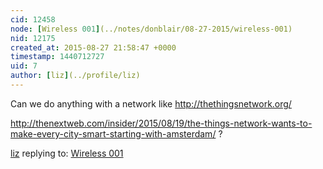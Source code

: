 ```yaml
---
cid: 12458
node: [Wireless 001](../notes/donblair/08-27-2015/wireless-001)
nid: 12175
created_at: 2015-08-27 21:58:47 +0000
timestamp: 1440712727
uid: 7
author: [liz](../profile/liz)
---
```


Can we do anything with a network like 
http://thethingsnetwork.org/

http://thenextweb.com/insider/2015/08/19/the-things-network-wants-to-make-every-city-smart-starting-with-amsterdam/
?

[liz](../profile/liz) replying to: [Wireless 001](../notes/donblair/08-27-2015/wireless-001)

